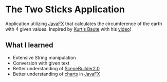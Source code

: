# The Two Sticks Application
Application utilizing [JavaFX](https://en.wikipedia.org/wiki/JavaFX) that calculates the circumference of the earth with 4 given values.
Inspired by [Kurtis Baute](https://www.youtube.com/channel/UCTRM8LE1g6UXrVZKwgw5oEA) 
with his [video](https://www.youtube.com/watch?v=YaPa4esJJx4)!

## What I learned

- Extensive String manipulation
- Conversion with given text
- Better understanding of [SceneBuilder2.0](https://www.oracle.com/technetwork/java/javase/downloads/sb2download-2177776.html)
- Better understanding of [charts](https://docs.oracle.com/javase/8/javafx/user-interface-tutorial/charts.htm) in [JavaFX](https://en.wikipedia.org/wiki/JavaFX)
